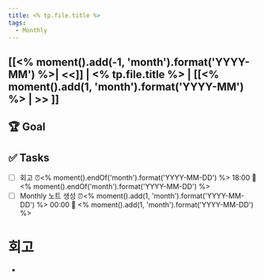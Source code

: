 ```yaml
---
title: <% tp.file.title %>
tags:
  - Monthly
---
```


## [[<% moment().add(-1, 'month').format('YYYY-MM') %>| <<]] | <% tp.file.title %> | [[<% moment().add(1, 'month').format('YYYY-MM') %> | >> ]]

## 🏆 Goal

## ✅ Tasks
- [ ] 회고 ⏰<% moment().endOf('month').format('YYYY-MM-DD') %> 18:00 📅 <% moment().endOf('month').format('YYYY-MM-DD') %>
- [ ] Monthly 노트 생성 ⏰<% moment().add(1, 'month').format('YYYY-MM-DD') %> 00:00 📅 <% moment().add(1, 'month').format('YYYY-MM-DD') %>
# 회고
- 
